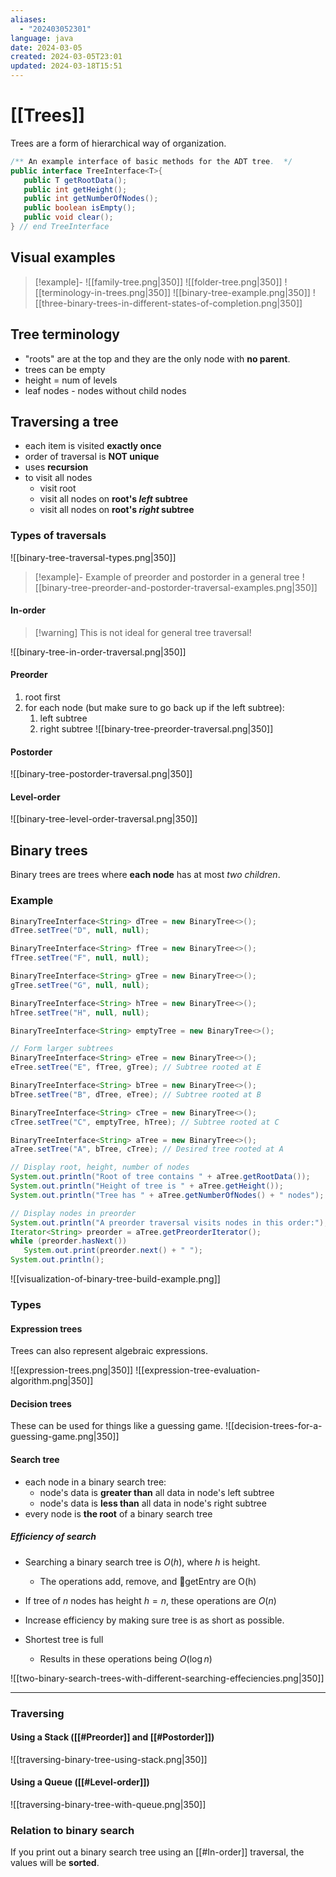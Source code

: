 ```yaml
---
aliases:
  - "202403052301"
language: java
date: 2024-03-05
created: 2024-03-05T23:01
updated: 2024-03-18T15:51
---
```

# [[Trees]]
Trees are a form of hierarchical way of organization.

```java
/** An example interface of basic methods for the ADT tree.  */
public interface TreeInterface<T>{
   public T getRootData();
   public int getHeight();
   public int getNumberOfNodes();
   public boolean isEmpty();
   public void clear();
} // end TreeInterface
```

## Visual examples
> [!example]-
> ![[family-tree.png|350]]
> ![[folder-tree.png|350]]
> ![[terminology-in-trees.png|350]]
> ![[binary-tree-example.png|350]]
> ![[three-binary-trees-in-different-states-of-completion.png|350]]

## Tree terminology
- "roots" are at the top and they are the only node with **no parent**.
- trees can be empty
- height = num of levels
- leaf nodes - nodes without child nodes

## Traversing a tree
- each item is visited **exactly once**
- order of traversal is **NOT unique**
- uses **recursion**
- to visit all nodes
	- visit root
	- visit all nodes on **root's *left* subtree**
	- visit all nodes on **root's *right* subtree**

### Types of traversals
![[binary-tree-traversal-types.png|350]]

> [!example]- Example of preorder and postorder in a general tree
> ![[binary-tree-preorder-and-postorder-traversal-examples.png|350]]
#### In-order
> [!warning] This is not ideal for general tree traversal!

![[binary-tree-in-order-traversal.png|350]]

#### Preorder
1. root first
2. for each node (but make sure to go back up if the left subtree):
	1. left subtree
	2. right subtree
![[binary-tree-preorder-traversal.png|350]]

#### Postorder
![[binary-tree-postorder-traversal.png|350]]

#### Level-order
![[binary-tree-level-order-traversal.png|350]]

## Binary trees
Binary trees are trees where **each node** has at most *two children*.
### Example
```java
BinaryTreeInterface<String> dTree = new BinaryTree<>();
dTree.setTree("D", null, null);

BinaryTreeInterface<String> fTree = new BinaryTree<>();
fTree.setTree("F", null, null);

BinaryTreeInterface<String> gTree = new BinaryTree<>();
gTree.setTree("G", null, null);

BinaryTreeInterface<String> hTree = new BinaryTree<>();
hTree.setTree("H", null, null);

BinaryTreeInterface<String> emptyTree = new BinaryTree<>();

// Form larger subtrees
BinaryTreeInterface<String> eTree = new BinaryTree<>();
eTree.setTree("E", fTree, gTree); // Subtree rooted at E

BinaryTreeInterface<String> bTree = new BinaryTree<>();
bTree.setTree("B", dTree, eTree); // Subtree rooted at B

BinaryTreeInterface<String> cTree = new BinaryTree<>();
cTree.setTree("C", emptyTree, hTree); // Subtree rooted at C

BinaryTreeInterface<String> aTree = new BinaryTree<>();
aTree.setTree("A", bTree, cTree); // Desired tree rooted at A

// Display root, height, number of nodes
System.out.println("Root of tree contains " + aTree.getRootData());
System.out.println("Height of tree is " + aTree.getHeight());
System.out.println("Tree has " + aTree.getNumberOfNodes() + " nodes");

// Display nodes in preorder
System.out.println("A preorder traversal visits nodes in this order:");
Iterator<String> preorder = aTree.getPreorderIterator();
while (preorder.hasNext())
   System.out.print(preorder.next() + " ");
System.out.println();
```

![[visualization-of-binary-tree-build-example.png]]


### Types
#### Expression trees
Trees can also represent algebraic expressions.

![[expression-trees.png|350]]
![[expression-tree-evaluation-algorithm.png|350]]

#### Decision trees
These can be used for things like a guessing game.
![[decision-trees-for-a-guessing-game.png|350]]

#### Search tree
- each node in a binary search tree:
	- node's data is **greater than** all data in node's left subtree
	- node's data is **less than** all data in node's right subtree
- every node is **the root** of a binary search tree
##### Efficiency of search
- Searching a binary search tree is $O(h)$, where $h$ is height.
	- The operations add, remove, and getEntry are O(h)
- If tree of $n$ nodes has height $h = n$, these operations are $O(n)$
- Increase efficiency by making sure tree is as short as possible.

- Shortest tree is full
	- Results in these operations being $O(\log n)$

![[two-binary-search-trees-with-different-searching-effeciencies.png|350]]


___

### Traversing
#### Using a Stack ([[#Preorder]] and [[#Postorder]])
![[traversing-binary-tree-using-stack.png|350]]

#### Using a Queue ([[#Level-order]])
![[traversing-binary-tree-with-queue.png|350]]


### Relation to binary search
If you print out a binary search tree using an [[#In-order]] traversal, the values will be **sorted**. 